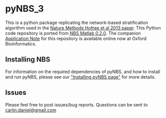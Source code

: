 # pyNBS_3

This is a python package replicating the network-based stratification algorithm used in the [Nature Methods Hofree et al 2013 paper](https://www.nature.com/nmeth/journal/v10/n11/full/nmeth.2651.html). This Python code repository is ported from [NBS Matlab 0.2.0](http://chianti.ucsd.edu/~mhofree/NBS/). The companion [Application Note](https://doi.org/10.1093/bioinformatics/bty186) for this repository is available online now at Oxford Bioinformatics.

## Installing NBS
For information on the required dependencies of pyNBS, and how to install and run pyNBS, please see our ["Installing pyNBS page"](https://github.com/huangger/pyNBS/wiki/Installing-pyNBS) for more details.

## Issues
Please feel free to post issues/bug reports. Questions can be sent to carlin.daniel@gmail.com




